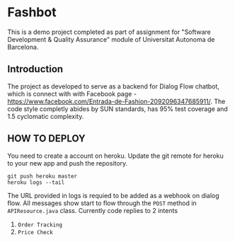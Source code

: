 # Fashbot

This is a demo project completed as part of assignment for "Software Development & Quality Assurance" module of Universitat Autonoma de Barcelona.

## Introduction

The project as developed to serve as a backend for Dialog Flow chatbot, which is connect with with Facebook page - https://www.facebook.com/Entrada-de-Fashion-2092096347685911/.
The code style completly abides by SUN standards, has 95% test coverage and 1.5 cyclomatic complexity.

## HOW TO DEPLOY

You need to create a account on heroku. Update the git remote for heroku to your new app and push the repository.

```
git push heroku master
heroku logs --tail
```

The URL provided in logs is requied to be added as a webhook on dialog flow. All messages show start to flow through the `POST` method in `APIResource.java` class.
Currently code replies to 2 intents 
1. `Order Tracking` 
2. `Price Check`

